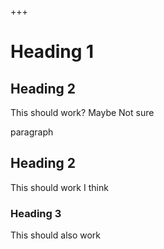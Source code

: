 +++
# Heading 1

## Heading 2

This should work? Maybe Not sure

paragraph

## Heading 2

This should work I think

### Heading 3

This should also work